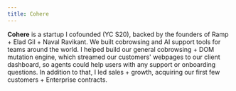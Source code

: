 ```yaml
---
title: Cohere
---
```


**Cohere** is a startup I cofounded (YC S20), backed by the founders of Ramp + Elad Gil + Naval Ravikant. We built cobrowsing and AI support tools for teams around the world. I helped build our general cobrowsing + DOM mutation engine, which streamed our customers' webpages to our client dashboard, so agents could help users with any support or onboarding questions. In addition to that, I led sales + growth, acquiring our first few customers + Enterprise contracts.
